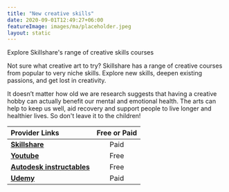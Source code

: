 ```yaml
---
title: "New creative skills"
date: 2020-09-01T12:49:27+06:00
featureImage: images/ma/placeholder.jpeg
layout: static
---
```


Explore Skillshare's range of creative skills courses

Not sure what creative art to try? Skillshare has a range of creative courses from popular to very niche skills. Explore new skills, deepen existing passions, and get lost in creativity.

It doesn’t matter how old we are research suggests that having a creative hobby can actually benefit our mental and emotional health. The arts can help to keep us well, aid recovery and support people to live longer and healthier lives. So don't leave it to the children!

| Provider Links      | Free or Paid  |  
| :-----------          | :--------------:      |  
| [**Skillshare**](https://www.skillshare.com/) | Paid | 
| [**Youtube**](https://www.youtube.com/results?search_query=arts+and+crafts) | Free | 
| [**Autodesk instructables**](https://www.instructables.com/craft/) | Free | 
| [**Udemy**](https://www.udemy.com/courses/lifestyle/arts-and-crafts/) | Paid | 
  

<br/><br/>






